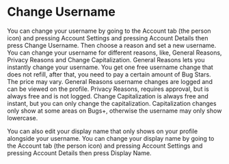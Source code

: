 # Change Username

You can change your username by going to the Account tab (the person icon) and pressing Account Settings and pressing Account Details then press Change Username. Then choose a reason and set a new username. You can change your username for different reasons, like, General Reasons, Privacy Reasons and Change Capitalization. General Reasons lets you instantly change your username. You get one free username change that does not refill, after that, you need to pay a certain amount of Bug Stars. The price may vary. General Reasons username changes are logged and can be viewed on the profile. Privacy Reasons, requires approval, but is always free and is not logged. Change Capitalization is always free and instant, but you can only change the capitalization. Capitalization changes only show at some areas on Bugs+, otherwise the username may only show lowercase.

You can also edit your display name that only shows on your profile alongside your username. You can change your display name by going to the Account tab (the person icon) and pressing Account Settings and pressing Account Details then press Display Name.
